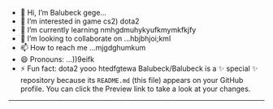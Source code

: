 - 👋 Hi, I’m Balubeck gege...
- 👀 I’m interested in game cs2) dota2
- 🌱 I’m currently learning nmhgdmuhykyufkmymkfkjfy
- 💞️ I’m looking to collaborate on ...hbjbhjoi;kml
- 📫 How to reach me ...mjgdghumkum
- 😄 Pronouns: ...))9eifk
- ⚡ Fun fact: dota2 yooo
htedfgtewa
Balubeck/Balubeck is a ✨ special ✨ repository because its `README.md` (this file) appears on your GitHub profile.
You can click the Preview link to take a look at your changes.
---
